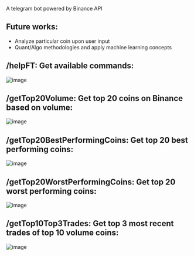 A telegram bot powered by Binance API

## Future works:
- Analyze particular coin upon user input
- Quant/Algo methodologies and apply machine learning concepts

## /helpFT: Get available commands:
  ![image](https://github.com/CzarCerro/Algo-Binance-Bot/assets/76830219/b306f0fd-b0e2-474d-b208-f07f08eab462)

## /getTop20Volume: Get top 20 coins on Binance based on volume:
![image](https://github.com/CzarCerro/Algo-Binance-Bot/assets/76830219/e323cb3c-7c46-4da7-98d3-639d62c81011)

## /getTop20BestPerformingCoins: Get top 20 best performing coins:
![image](https://github.com/CzarCerro/Algo-Binance-Bot/assets/76830219/212ed046-fc55-43c0-a9ae-1782691e89a0)

## /getTop20WorstPerformingCoins: Get top 20 worst performing coins:
![image](https://github.com/CzarCerro/Algo-Binance-Bot/assets/76830219/ae68b77a-b240-42ab-a5ff-005fbbd5d8cd)

## /getTop10Top3Trades: Get top 3 most recent trades of top 10 volume coins:
![image](https://github.com/CzarCerro/Algo-Binance-Bot/assets/76830219/67fddabc-2333-403b-9c0f-c00b262166c8)
